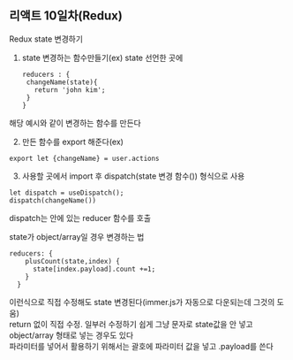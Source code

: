 ## 리액트 10일차(Redux)  

Redux state 변경하기  

1. state 변경하는 함수만들기(ex)
state 선언한 곳에
   ```
   reducers : {
    changeName(state){
      return 'john kim';
    }
   }
해당 예시와 같이 변경하는 함수를 만든다  

2. 만든 함수를 export 해준다(ex)
```
export let {changeName} = user.actions
```

3. 사용할 곳에서 import 후 dispatch(state 변경 함수()) 형식으로 사용
```
let dispatch = useDispatch();
dispatch(changeName())
```
dispatch는 안에 있는 reducer 함수를 호출  

state가 object/array일 경우 변경하는 법  
```
reducers: {
    plusCount(state,index) {
      state[index.payload].count +=1;
    }
  }
```
이런식으로 직접 수정해도 state 변경된다(immer.js가 자동으로 다운되는데 그것의 도움)  
return 없이 직접 수정. 일부러 수정하기 쉽게 그냥 문자로 state값을 안 넣고 object/array 형태로 넣는 경우도 있다  
파라미터를 넣어서 활용하기 위해서는 괄호에 파라미터 값을 넣고 .payload를 쓴다

